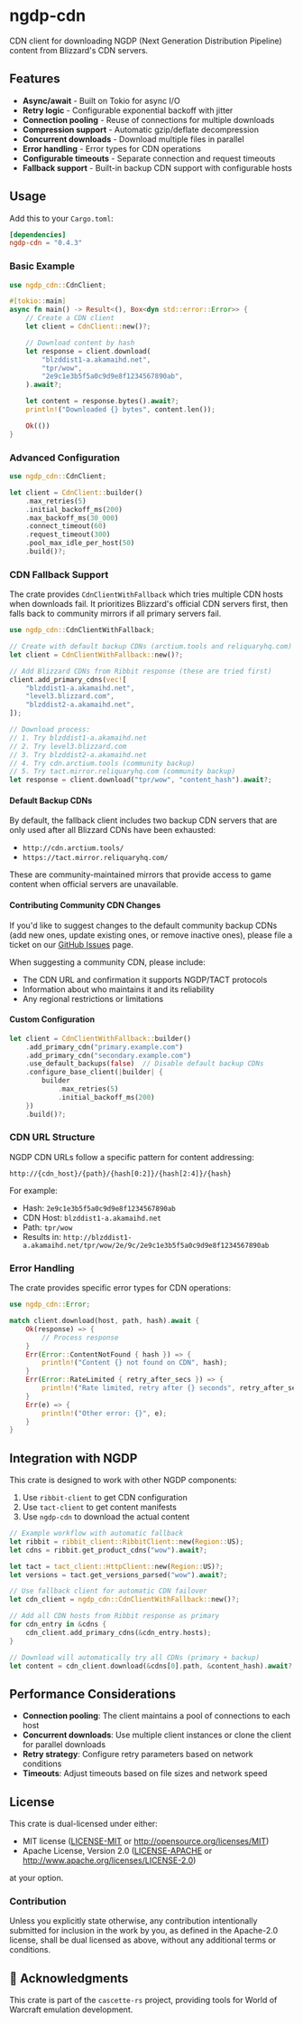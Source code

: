 # ngdp-cdn

CDN client for downloading NGDP (Next Generation Distribution Pipeline) content from
Blizzard's CDN servers.

## Features

- **Async/await** - Built on Tokio for async I/O
- **Retry logic** - Configurable exponential backoff with jitter
- **Connection pooling** - Reuse of connections for multiple downloads
- **Compression support** - Automatic gzip/deflate decompression
- **Concurrent downloads** - Download multiple files in parallel
- **Error handling** - Error types for CDN operations
- **Configurable timeouts** - Separate connection and request timeouts
- **Fallback support** - Built-in backup CDN support with configurable hosts

## Usage

Add this to your `Cargo.toml`:

```toml
[dependencies]
ngdp-cdn = "0.4.3"
```

### Basic Example

```rust
use ngdp_cdn::CdnClient;

#[tokio::main]
async fn main() -> Result<(), Box<dyn std::error::Error>> {
    // Create a CDN client
    let client = CdnClient::new()?;

    // Download content by hash
    let response = client.download(
        "blzddist1-a.akamaihd.net",
        "tpr/wow",
        "2e9c1e3b5f5a0c9d9e8f1234567890ab",
    ).await?;

    let content = response.bytes().await?;
    println!("Downloaded {} bytes", content.len());

    Ok(())
}
```

### Advanced Configuration

```rust
use ngdp_cdn::CdnClient;

let client = CdnClient::builder()
    .max_retries(5)
    .initial_backoff_ms(200)
    .max_backoff_ms(30_000)
    .connect_timeout(60)
    .request_timeout(300)
    .pool_max_idle_per_host(50)
    .build()?;
```

### CDN Fallback Support

The crate provides `CdnClientWithFallback` which tries multiple CDN hosts
when downloads fail. It prioritizes Blizzard's official CDN servers first, then falls
back to community mirrors if all primary servers fail.

```rust
use ngdp_cdn::CdnClientWithFallback;

// Create with default backup CDNs (arctium.tools and reliquaryhq.com)
let client = CdnClientWithFallback::new()?;

// Add Blizzard CDNs from Ribbit response (these are tried first)
client.add_primary_cdns(vec![
    "blzddist1-a.akamaihd.net",
    "level3.blizzard.com",
    "blzddist2-a.akamaihd.net",
]);

// Download process:
// 1. Try blzddist1-a.akamaihd.net
// 2. Try level3.blizzard.com
// 3. Try blzddist2-a.akamaihd.net
// 4. Try cdn.arctium.tools (community backup)
// 5. Try tact.mirror.reliquaryhq.com (community backup)
let response = client.download("tpr/wow", "content_hash").await?;
```

#### Default Backup CDNs

By default, the fallback client includes two backup CDN servers that are only
used after all Blizzard CDNs have been exhausted:

- `http://cdn.arctium.tools/`
- `https://tact.mirror.reliquaryhq.com/`

These are community-maintained mirrors that provide access to game content when
official servers are unavailable.

#### Contributing Community CDN Changes

If you'd like to suggest changes to the default community backup CDNs (add new ones,
update existing ones, or remove inactive ones), please file a ticket on our
[GitHub Issues](https://github.com/wowemulation-dev/cascette-rs/issues) page.

When suggesting a community CDN, please include:

- The CDN URL and confirmation it supports NGDP/TACT protocols
- Information about who maintains it and its reliability
- Any regional restrictions or limitations

#### Custom Configuration

```rust
let client = CdnClientWithFallback::builder()
    .add_primary_cdn("primary.example.com")
    .add_primary_cdn("secondary.example.com")
    .use_default_backups(false)  // Disable default backup CDNs
    .configure_base_client(|builder| {
        builder
            .max_retries(5)
            .initial_backoff_ms(200)
    })
    .build()?;
```

### CDN URL Structure

NGDP CDN URLs follow a specific pattern for content addressing:

```text
http://{cdn_host}/{path}/{hash[0:2]}/{hash[2:4]}/{hash}
```

For example:

- Hash: `2e9c1e3b5f5a0c9d9e8f1234567890ab`
- CDN Host: `blzddist1-a.akamaihd.net`
- Path: `tpr/wow`
- Results in: `http://blzddist1-a.akamaihd.net/tpr/wow/2e/9c/2e9c1e3b5f5a0c9d9e8f1234567890ab`

### Error Handling

The crate provides specific error types for CDN operations:

```rust
use ngdp_cdn::Error;

match client.download(host, path, hash).await {
    Ok(response) => {
        // Process response
    }
    Err(Error::ContentNotFound { hash }) => {
        println!("Content {} not found on CDN", hash);
    }
    Err(Error::RateLimited { retry_after_secs }) => {
        println!("Rate limited, retry after {} seconds", retry_after_secs);
    }
    Err(e) => {
        println!("Other error: {}", e);
    }
}
```

## Integration with NGDP

This crate is designed to work with other NGDP components:

1. Use `ribbit-client` to get CDN configuration
2. Use `tact-client` to get content manifests
3. Use `ngdp-cdn` to download the actual content

```rust
// Example workflow with automatic fallback
let ribbit = ribbit_client::RibbitClient::new(Region::US);
let cdns = ribbit.get_product_cdns("wow").await?;

let tact = tact_client::HttpClient::new(Region::US)?;
let versions = tact.get_versions_parsed("wow").await?;

// Use fallback client for automatic CDN failover
let cdn_client = ngdp_cdn::CdnClientWithFallback::new()?;

// Add all CDN hosts from Ribbit response as primary
for cdn_entry in &cdns {
    cdn_client.add_primary_cdns(&cdn_entry.hosts);
}

// Download will automatically try all CDNs (primary + backup)
let content = cdn_client.download(&cdns[0].path, &content_hash).await?;
```

## Performance Considerations

- **Connection pooling**: The client maintains a pool of connections to each host
- **Concurrent downloads**: Use multiple client instances or clone the client for
  parallel downloads
- **Retry strategy**: Configure retry parameters based on network conditions
- **Timeouts**: Adjust timeouts based on file sizes and network speed

## License

This crate is dual-licensed under either:

- MIT license ([LICENSE-MIT](../LICENSE-MIT) or <http://opensource.org/licenses/MIT>)
- Apache License, Version 2.0 ([LICENSE-APACHE](../LICENSE-APACHE) or <http://www.apache.org/licenses/LICENSE-2.0>)

at your option.

### Contribution

Unless you explicitly state otherwise, any contribution intentionally submitted for inclusion in the work by you, as defined in the Apache-2.0 license, shall be dual licensed as above, without any additional terms or conditions.

## 🫶 Acknowledgments

This crate is part of the `cascette-rs` project, providing tools for World of Warcraft
emulation development.
